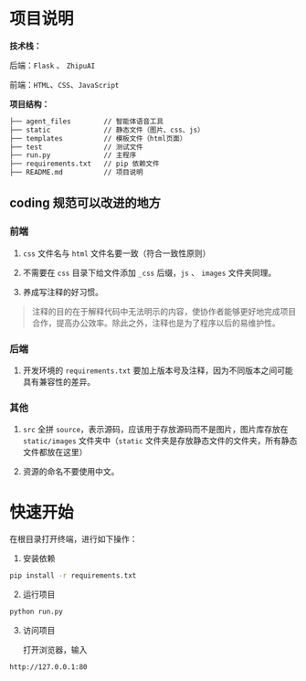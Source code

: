 # 项目说明

**技术栈：**

后端：`Flask` 、 `ZhipuAI`

前端：`HTML`、`CSS`、`JavaScript`

**项目结构：**

```bash
├── agent_files        // 智能体语音工具
├── static             // 静态文件（图片、css、js）
├── templates          // 模板文件（html页面）
├── test               // 测试文件
├── run.py             // 主程序
├── requirements.txt   // pip 依赖文件
├── README.md          // 项目说明
```

## coding 规范可以改进的地方

### 前端

1. `css` 文件名与 `html` 文件名要一致（符合一致性原则）

2. 不需要在 `css` 目录下给文件添加 `_css` 后缀，`js` 、 `images` 文件夹同理。

3. 养成写注释的好习惯。

> 注释的目的在于解释代码中无法明示的内容，使协作者能够更好地完成项目合作，提高办公效率。除此之外，注释也是为了程序以后的易维护性。

### 后端

1. 开发环境的 `requirements.txt` 要加上版本号及注释，因为不同版本之间可能具有兼容性的差异。

### 其他

1. `src` 全拼 `source`，表示源码，应该用于存放源码而不是图片，图片库存放在 `static/images` 文件夹中（`static` 文件夹是存放静态文件的文件夹，所有静态文件都放在这里）

2. 资源的命名不要使用中文。

# 快速开始

在根目录打开终端，进行如下操作：

1. 安装依赖

```bash
pip install -r requirements.txt
```

2. 运行项目

```bash
python run.py
```

3. 访问项目

    打开浏览器，输入

```bash
http://127.0.0.1:80
```

